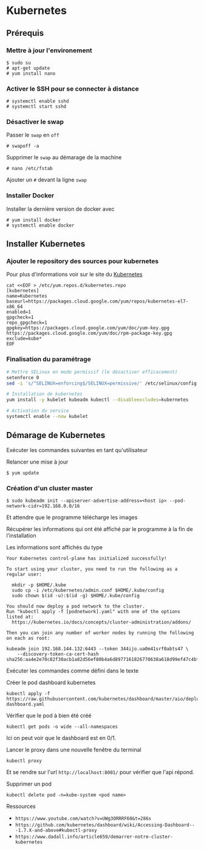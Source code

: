 # Kubernetes

## Prérequis

### Mettre à jour l'environement

```shell
$ sudo su
# apt-get update
# yum install nano
```

### Activer le SSH pour se connecter à distance

```shell
# systemctl enable sshd
# systemctl start sshd
```

### Désactiver le swap

Passer le `swap` en `off`

```shell
# swapoff -a
```

Supprimer le `swap` au démarage de la machine

```shell
# nano /etc/fstab
```

Ajouter un `#` devant la ligne `swap`

### Installer Docker

Installer la dernière version de docker avec 

```shell
# yum install docker
# systemctl enable docker
```

## Installer Kubernetes

### Ajouter le repository des sources pour kubernetes

Pour plus d'informations voir sur le site du [Kubernetes](https://kubernetes.io/fr/docs/setup/independent/install-kubeadm/)

```shell
cat <<EOF > /etc/yum.repos.d/kubernetes.repo
[kubernetes]
name=Kubernetes
baseurl=https://packages.cloud.google.com/yum/repos/kubernetes-el7-x86_64
enabled=1
gpgcheck=1
repo_gpgcheck=1
gpgkey=https://packages.cloud.google.com/yum/doc/yum-key.gpg https://packages.cloud.google.com/yum/doc/rpm-package-key.gpg
exclude=kube*
EOF
```

### Finalisation du paramétrage

```bash
# Mettre SELinux en mode permissif (le désactiver efficacement)
setenforce 0
sed -i 's/^SELINUX=enforcing$/SELINUX=permissive/' /etc/selinux/config

# Installation de kubernetes
yum install -y kubelet kubeadm kubectl --disableexcludes=kubernetes

# Activation du service
systemctl enable --now kubelet
```

## Démarage de Kubernetes

Exécuter les commandes suivantes en tant qu'utilisateur

Relancer une mise à jour

```
$ yum update
```

### Création d'un cluster master

```
$ sudo kubeadm init --apiserver-advertise-address=<host ip> --pod-network-cidr=192.168.0.0/16
```

Et attendre que le programme télécharge les images

Récupérer les informations qui ont été affiché par le programme à la fin de l'installation

Les informations sont affichés du type 

```
Your Kubernetes control-plane has initialized successfully!

To start using your cluster, you need to run the following as a regular user:

  mkdir -p $HOME/.kube
  sudo cp -i /etc/kubernetes/admin.conf $HOME/.kube/config
  sudo chown $(id -u):$(id -g) $HOME/.kube/config

You should now deploy a pod network to the cluster.
Run "kubectl apply -f [podnetwork].yaml" with one of the options listed at:
  https://kubernetes.io/docs/concepts/cluster-administration/addons/

Then you can join any number of worker nodes by running the following on each as root:

kubeadm join 192.168.144.132:6443 --token 344ijo.ua0m41srf0abts47 \
    --discovery-token-ca-cert-hash sha256:aa4e2e70c82f30acb1a82d56ef80b4a6d8977161826770638a618d99ef47c4bf
```

Exécuter les commandes comme défini dans le texte

Créer le pod dashboard kubernetes 

```
kubectl apply -f https://raw.githubusercontent.com/kubernetes/dashboard/master/aio/deploy/recommended/kubernetes-dashboard.yaml
```

Vérifier que le pod à bien été créé

```
kubectl get pods -o wide --all-namespaces
```

Ici on peut voir que le dashboard est en 0/1. 

Lancer le proxy dans une nouvelle fenêtre du terminal

```
kubectl proxy
```

Et se rendre sur l'url `http://localhost:8001/` pour vérifier que l'api répond.






Supprimer un pod
```
kubectl delete pod -n=kube-system <pod name>
```

Ressources 
- `https://www.youtube.com/watch?v=UWg3ORRRF60&t=286s`
- `https://github.com/kubernetes/dashboard/wiki/Accessing-Dashboard---1.7.X-and-above#kubectl-proxy`
- `https://www.dadall.info/article659/demarrer-notre-cluster-kubernetes`